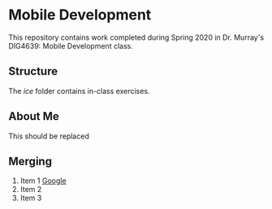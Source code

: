 # Mobile Development
This repository contains work completed during Spring 2020 in Dr. Murray's DIG4639: Mobile Development class.

## Structure
The *ice* folder contains in-class exercises. 

## About Me
This should be replaced

## Merging
1. Item 1 [Google](http://ww.google.com)
1. Item 2
1. Item 3